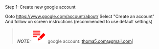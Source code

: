 
Step 1: Create new google account

Goto https://www.google.com/account/about/
Select "Create an account"
And follow on screen instructions (recommended to use default settings)

> **_NOTE:_**  ![Note 1](https://github.com/eliudio/open-resources/raw/main/img/icons/iconmonstr-pencil-text-filled-48.png)    google account: thoma5.com@gmail.com|

